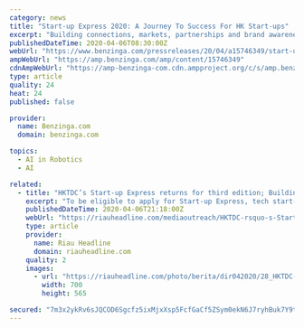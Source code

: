 ```yaml
---
category: news
title: "Start-up Express 2020: A Journey To Success For HK Start-ups"
excerpt: "Building connections, markets, partnerships and brand awarenessHONG KONG, Apr 6, 2020 - () - Start-up Express, a development programme launched by the Hong Kong"
publishedDateTime: 2020-04-06T08:30:00Z
webUrl: "https://www.benzinga.com/pressreleases/20/04/a15746349/start-up-express-2020-a-journey-to-success-for-hk-start-ups"
ampWebUrl: "https://amp.benzinga.com/amp/content/15746349"
cdnAmpWebUrl: "https://amp-benzinga-com.cdn.ampproject.org/c/s/amp.benzinga.com/amp/content/15746349"
type: article
quality: 24
heat: 24
published: false

provider:
  name: Benzinga.com
  domain: benzinga.com

topics:
  - AI in Robotics
  - AI

related:
  - title: "HKTDC’s Start-up Express returns for third edition; Building connections, markets, partnerships and brand awareness"
    excerpt: "To be eligible to apply for Start-up Express, tech start-ups must have been established for less than five years; have raised less than US$10 million in funding; and have core or substantial operations in Hong Kong with a focus on artificial intelligence (AI) & robotics, big data, biotech, the Internet of Things (IoT), fintech or smart city."
    publishedDateTime: 2020-04-06T21:18:00Z
    webUrl: "https://riauheadline.com/mediaoutreach/HKTDC-rsquo-s-Start-up-Express-returns-for-third-edition--Building-connections--markets--partnerships-and-brand-awareness"
    type: article
    provider:
      name: Riau Headline
      domain: riauheadline.com
    quality: 2
    images:
      - url: "https://riauheadline.com/photo/berita/dir042020/28_HKTDC-rsquo-s-Start-up-Express-returns-for-third-edition--Building-connections--markets--partnerships-and-brand-awareness.jpg"
        width: 700
        height: 565

secured: "7m3x2ykRv6sJQCOD6Sgcfz5ixMjxXsp5FcfGaCf5ZSym0ekN6J7ryhBuk7Y9tWxcuUZ0CbhgnH4fK8TcY7MKl6XsBVtTWDVqtuzi5QTw9INF8eDfIa1UyjlHYGnHewEGGqbepXXETmibXLhCytfWiXr653uv5aRq7o7iGQIm0ShoIs4015q4rlRHPMwbxnbu8usgIAGeMNgI2fR7grNYM/p34cSGGqa9sjZCk8steqFHLh4nQ/V8crNtkF0wN4GVfeEVtcOYr0xKmOoKp/jDK4KWOa+bDCNevd2ZhLvV0Pr3fWCWDW1DDkpqeHARgH167fk9kq9UCEUTQvw6gWLtidNYpLOoA7z2CZfRbqlLfopVFh+GxQ1EndYUExzECMprS2tr696v+zAU0AUZw9JritgNzwDhWxnpdK7b2PWmKFw2lhDbg/Xc7Qpox/ze11Sav+ZOkAKwcyFc0KWx+bECvJSL0M6RmIEy2z95PlK9f38=;sa6OQbCPsgUk+g4gZC6RAg=="
---
```



